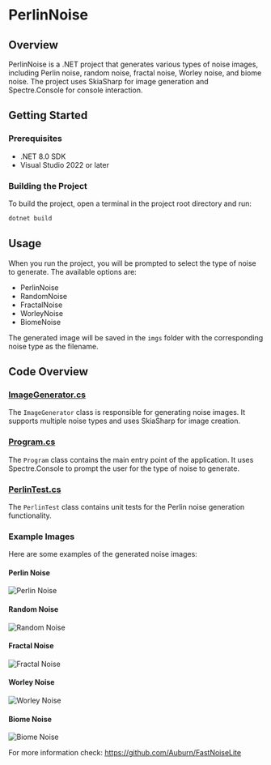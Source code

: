 # PerlinNoise

## Overview
PerlinNoise is a .NET project that generates various types of noise images, including Perlin noise, random noise, fractal noise, Worley noise, and biome noise. The project uses SkiaSharp for image generation and Spectre.Console for console interaction.

## Getting Started

### Prerequisites
- .NET 8.0 SDK
- Visual Studio 2022 or later

### Building the Project
To build the project, open a terminal in the project root directory and run:
```sh
dotnet build 
```

## Usage
When you run the project, you will be prompted to select the type of noise to generate. The available options are:

- PerlinNoise
- RandomNoise
- FractalNoise
- WorleyNoise
- BiomeNoise

The generated image will be saved in the `imgs` folder with the corresponding noise type as the filename.

## Code Overview

### [ImageGenerator.cs](src/ImageGenerator.cs)
The `ImageGenerator` class is responsible for generating noise images. It supports multiple noise types and uses SkiaSharp for image creation.

### [Program.cs](src/Program.cs)
The `Program` class contains the main entry point of the application. It uses Spectre.Console to prompt the user for the type of noise to generate.

### [PerlinTest.cs](test/PerlinTest.cs)
The `PerlinTest` class contains unit tests for the Perlin noise generation functionality.

### Example Images
Here are some examples of the generated noise images:

#### Perlin Noise
![Perlin Noise](src/imgs/PerlinNoise.png)

#### Random Noise
![Random Noise](src/imgs/RandomNoise.png)

#### Fractal Noise
![Fractal Noise](src/imgs/FractalNoise.png)

#### Worley Noise
![Worley Noise](src/imgs/WorleyNoise.png)

#### Biome Noise
![Biome Noise](src/imgs/BiomeNoise.png)

For more information check: https://github.com/Auburn/FastNoiseLite